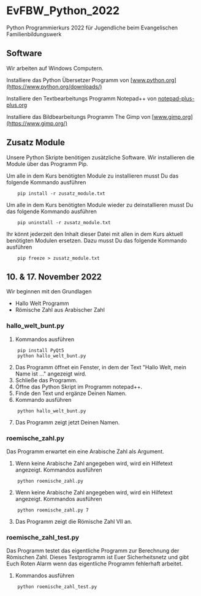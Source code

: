 # EvFBW_Python_2022
Python Programmierkurs 2022 für Jugendliche beim Evangelischen Familienbildungswerk

## Software
Wir arbeiten auf Windows Computern.

Installiere das Python Übersetzer Programm von
[www.python.org](https://www.python.org/downloads/)

Installiere den Textbearbeitungs Programm Notepad++ von
[notepad-plus-plus.org](https://notepad-plus-plus.org/downloads/)

Installiere das Bildbearbeitungs Programm The Gimp von
[www.gimp.org](https://www.gimp.org/)

## Zusatz Module
Unsere Python Skripte benötigen zusätzliche Software.
Wir installieren die Module über das Programm Pip.

Um alle in dem Kurs benötigten Module zu installieren
musst Du das folgende Kommando ausführen
```
    pip install -r zusatz_module.txt
```

Um alle in dem Kurs benötigten Module wieder zu deinstallieren
musst Du das folgende Kommando ausführen
```
    pip uninstall -r zusatz_module.txt
```

Ihr könnt jederzeit den Inhalt dieser Datei 
mit allen in dem Kurs aktuell benötigten Modulen ersetzen.
Dazu musst Du das folgende Kommando ausführen
```
    pip freeze > zusatz_module.txt
```

## 10. & 17. November 2022
Wir beginnen mit den Grundlagen
- Hallo Welt Programm
- Römische Zahl aus Arabischer Zahl

### hallo_welt_bunt.py
1. Kommandos ausführen
```
    pip install PyQt5
    python hallo_welt_bunt.py
```
2. Das Programm öffnet ein Fenster,
in dem der Text "Hallo Welt, mein Name ist ..." angezeigt wird.
1. Schließe das Programm.
1. Öffne das Python Skript im Programm notepad++.
1. Finde den Text und ergänze Deinen Namen.
1. Kommando ausführen
```
    python hallo_welt_bunt.py
```
7. Das Programm zeigt jetzt Deinen Namen.

### roemische_zahl.py
Das Programm erwartet ein eine Arabische Zahl als Argument.
1. Wenn keine Arabische Zahl angegeben wird, wird ein Hilfetext angezeigt.
Kommandos ausführen
```
    python roemische_zahl.py
```
2. Wenn keine Arabische Zahl angegeben wird, wird ein Hilfetext angezeigt.
Kommandos ausführen
```
    python roemische_zahl.py 7
```
3. Das Programm zeigt die Römische Zahl VII an.

### roemische_zahl_test.py
Das Programm testet das eigentliche Programm zur Berechnung der Römischen Zahl.
Dieses Testprogramm ist Euer Sicherheitsnetz und gibt Euch Roten Alarm
wenn das eigentliche Programm fehlerhaft arbeitet.

1. Kommandos ausführen
```
    python roemische_zahl_test.py
```


